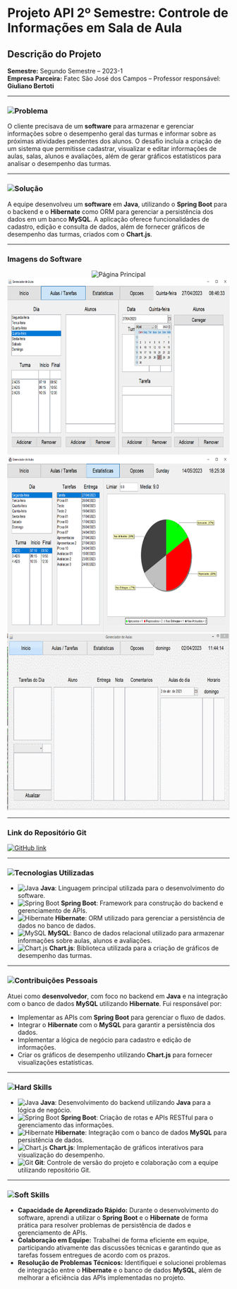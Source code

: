 # Projeto API 2º Semestre: Controle de Informações em Sala de Aula

## Descrição do Projeto
**Semestre:** Segundo Semestre – 2023-1  
**Empresa Parceira:** Fatec São José dos Campos – Professor responsável: **Giuliano Bertoti**

---

### ![Problema](https://img.shields.io/badge/-Problema-E74C3C?style=flat&logo=issue-tracking&logoColor=white)

O cliente precisava de um **software** para armazenar e gerenciar informações sobre o desempenho geral das turmas e informar sobre as próximas atividades pendentes dos alunos. O desafio incluía a criação de um sistema que permitisse cadastrar, visualizar e editar informações de aulas, salas, alunos e avaliações, além de gerar gráficos estatísticos para analisar o desempenho das turmas.

---

### ![Solução](https://img.shields.io/badge/-Solução-27AE60?style=flat&logo=solution&logoColor=white)

A equipe desenvolveu um **software** em **Java**, utilizando o **Spring Boot** para o backend e o **Hibernate** como ORM para gerenciar a persistência dos dados em um banco **MySQL**. A aplicação oferece funcionalidades de cadastro, edição e consulta de dados, além de fornecer gráficos de desempenho das turmas, criados com o **Chart.js**.

---

### **Imagens do Software**

<p align="center">
  <img src="https://github.com/Equipe-FULLSTACK/API-2/raw/main/readme/Pag_Principal.png" alt="Página Principal" width="800" height="400">
  <br>
  <img src="https://github.com/Equipe-FULLSTACK/API-2/raw/main/readme/layout_aula_tarefas.png" alt="Layout de Aula e Tarefas" width="800" height="400">
  <br>
  <img src="https://github.com/Equipe-FULLSTACK/API-2/raw/main/readme/Pag_Estatisticas.png" alt="Página de Estatísticas" width="800" height="400">
  <br>
  <img src="https://github.com/Equipe-FULLSTACK/API-2/raw/main/readme/estilos.gif" alt="Animação de Estilos" width="800" height="400">
</p>

---

### **Link do Repositório Git**  
<a href="https://github.com/Equipe-FULLSTACK/API-2" target="_blank">
  <img src="https://img.shields.io/badge/GitHub-181717?logo=github&logoColor=white&style=flat-square" alt="GitHub link">
</a>

---

### ![Tecnologias Utilizadas](https://img.shields.io/badge/-Tecnologias%20Utilizadas-3498DB?style=flat&logo=stackshare&logoColor=white)

- ![Java](https://img.shields.io/badge/-Java-007396?logo=java&logoColor=white&style=flat) **Java**: Linguagem principal utilizada para o desenvolvimento do software.
- ![Spring Boot](https://img.shields.io/badge/-Spring%20Boot-6DB33F?logo=spring-boot&logoColor=white&style=flat) **Spring Boot**: Framework para construção do backend e gerenciamento de APIs.
- ![Hibernate](https://img.shields.io/badge/-Hibernate-59666C?logo=hibernate&logoColor=white&style=flat) **Hibernate**: ORM utilizado para gerenciar a persistência de dados no banco de dados.
- ![MySQL](https://img.shields.io/badge/-MySQL-4479A1?logo=mysql&logoColor=white&style=flat) **MySQL**: Banco de dados relacional utilizado para armazenar informações sobre aulas, alunos e avaliações.
- ![Chart.js](https://img.shields.io/badge/-Chart.js-FF6384?logo=chart.js&logoColor=white&style=flat) **Chart.js**: Biblioteca utilizada para a criação de gráficos de desempenho das turmas.

---

### ![Contribuições Pessoais](https://img.shields.io/badge/-Contribuições%20Pessoais-F39C12?style=flat&logo=contribution&logoColor=white)

Atuei como **desenvolvedor**, com foco no backend em **Java** e na integração com o banco de dados **MySQL** utilizando **Hibernate**. Fui responsável por:

- Implementar as APIs com **Spring Boot** para gerenciar o fluxo de dados.
- Integrar o **Hibernate** com o **MySQL** para garantir a persistência dos dados.
- Implementar a lógica de negócio para cadastro e edição de informações.
- Criar os gráficos de desempenho utilizando **Chart.js** para fornecer visualizações estatísticas.

---

### ![Hard Skills](https://img.shields.io/badge/-Hard%20Skills-2ECC71?style=flat&logo=skillshare&logoColor=white)

- ![Java](https://img.shields.io/badge/-Java-007396?logo=java&logoColor=white&style=flat) **Java**: Desenvolvimento do backend utilizando **Java** para a lógica de negócio.
- ![Spring Boot](https://img.shields.io/badge/-Spring%20Boot-6DB33F?logo=spring-boot&logoColor=white&style=flat) **Spring Boot**: Criação de rotas e APIs RESTful para o gerenciamento das informações.
- ![Hibernate](https://img.shields.io/badge/-Hibernate-59666C?logo=hibernate&logoColor=white&style=flat) **Hibernate**: Integração com o banco de dados **MySQL** para persistência de dados.
- ![Chart.js](https://img.shields.io/badge/-Chart.js-FF6384?logo=chart.js&logoColor=white&style=flat) **Chart.js**: Implementação de gráficos interativos para visualização do desempenho.
- ![Git](https://img.shields.io/badge/-Git-F05032?logo=git&logoColor=white&style=flat) **Git**: Controle de versão do projeto e colaboração com a equipe utilizando repositório Git.

---

### ![Soft Skills](https://img.shields.io/badge/-Soft%20Skills-9B59B6?style=flat&logo=meetup&logoColor=white)

- **Capacidade de Aprendizado Rápido:** Durante o desenvolvimento do software, aprendi a utilizar o **Spring Boot** e o **Hibernate** de forma prática para resolver problemas de persistência de dados e gerenciamento de APIs.
- **Colaboração em Equipe:** Trabalhei de forma eficiente em equipe, participando ativamente das discussões técnicas e garantindo que as tarefas fossem entregues de acordo com os prazos.
- **Resolução de Problemas Técnicos:** Identifiquei e solucionei problemas de integração entre o **Hibernate** e o banco de dados **MySQL**, além de melhorar a eficiência das APIs implementadas no projeto.

